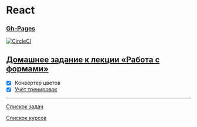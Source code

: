 # React
### [Gh-Pages](https://tomsg03.github.io/ra-forms-hex2rgb/)

[![CircleCI](https://circleci.com/gh/TomSG03/ra-forms-hex2rgb/tree/main.svg?style=svg)](https://circleci.com/gh/TomSG03/ra-forms-hex2rgb/tree/main)

## [Домашнее задание к лекции «Работа с формами»](https://github.com/TomSG03/ra16-homeworks/tree/master/forms)

- [x] Конвертер цветов
- [x] [Учёт тренировок](https://github.com/TomSG03/ra-forms-steps)

---
[Спискок задач](https://github.com/TomSG03/ra-homeworks-list)

[Спискок курсов](https://github.com/TomSG03/Training-in-Netology)
